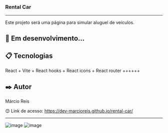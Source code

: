 ### Rental Car

---

Este projeto será uma página para simular aluguel de veículos.

## 🚀 Em desenvolvimento...

## 📋 Tecnologias
React + Vite + React hooks + React icons + React router ++++++

## ✒️ Autor
Márcio Reis

😊 Link de acesso: https://dev-marcioreis.github.io/rental-car/

---
![image](https://github.com/dev-marcioreis/rental-car/assets/122680054/fa8d45a9-704e-4654-bd00-44f518d5cc7e)
![image](https://github.com/dev-marcioreis/rental-car/assets/122680054/0dbe5e05-ea12-476c-b355-c47132fa5717)



